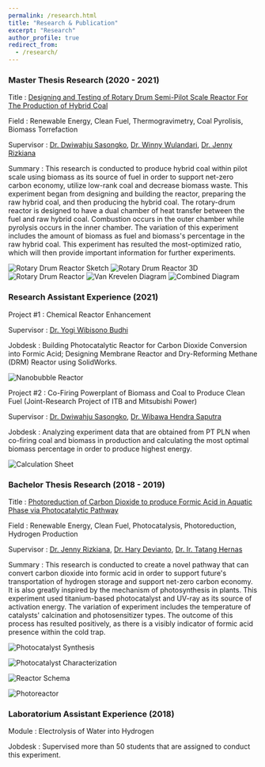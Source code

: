 ```yaml
---
permalink: /research.html
title: "Research & Publication"
excerpt: "Research"
author_profile: true
redirect_from: 
  - /research/
---
```


### Master Thesis Research (2020 - 2021)
Title : [Designing and Testing of Rotary Drum Semi-Pilot Scale Reactor For The Production of Hybrid Coal](https://digilib.itb.ac.id/gdl/view/54664/)

Field : Renewable Energy, Clean Fuel, Thermogravimetry, Coal Pyrolisis, Biomass Torrefaction

Supervisor : [Dr. Dwiwahju Sasongko](https://scholar.google.com/citations?user=u9kZS2AAAAAJ&hl=en), [Dr. Winny Wulandari](https://scholar.google.co.id/citations?user=pmJKjcUAAAAJ&hl=en), [Dr. Jenny Rizkiana](https://scholar.google.co.id/citations?user=fpF0-o4AAAAJ&hl=en)

Summary : This research is conducted to produce hybrid coal within pilot scale using biomass as its source of fuel in order to support net-zero carbon economy, utilize low-rank coal and decrease biomass waste. This experiment began from designing and building the reactor, preparing the raw hybrid coal, and then producing the hybrid coal. The rotary-drum reactor is designed to have a dual chamber of heat transfer between the fuel and raw hybrid coal. Combustion occurs in the outer chamber while pyrolysis occurs in the inner chamber. The variation of this experiment includes the amount of biomass as fuel and biomass's percentage in the raw hybrid coal. This experiment has resulted the most-optimized ratio, which will then provide important information for further experiments.

![Rotary Drum Reactor Sketch](/images/master_thesis_rotary_drum_reactor_sketch.png)
![Rotary Drum Reactor 3D](/images/master_thesis_rotary_drum_reactor_3d.png)
![Rotary Drum Reactor](/images/master_thesis_rotary_drum_reactor.png)
![Van Krevelen Diagram](/images/master_thesis_vankrevelen_diagram.png)
![Combined Diagram](/images/master_thesis_combine_diagram.png)


### Research Assistant Experience (2021)
Project #1 : Chemical Reactor Enhancement

Supervisor : [Dr. Yogi Wibisono Budhi](https://scholar.google.com/citations?user=Cy-uNAkAAAAJ&hl=id)

Jobdesk : Building Photocatalytic Reactor for Carbon Dioxide Conversion into Formic Acid; Designing Membrane Reactor and Dry-Reforming Methane (DRM) Reactor using SolidWorks.

![Nanobubble Reactor](/images/photocatalytic_nanobubble_reactor.jpg)

Project #2 : Co-Firing Powerplant of Biomass and Coal to Produce Clean Fuel (Joint-Research Project of ITB and Mitsubishi Power)

Supervisor : [Dr. Dwiwahju Sasongko](https://scholar.google.com/citations?user=u9kZS2AAAAAJ&hl=en), [Dr. Wibawa Hendra Saputra](https://scholar.google.com.au/citations?user=OlMjMsYAAAAJ&hl=en)

Jobdesk : Analyzing experiment data that are obtained from PT PLN when co-firing coal and biomass in production and calculating the most optimal biomass percentage in order to produce highest energy.

![Calculation Sheet](/images/research_scientist_project_2.png)


### Bachelor Thesis Research (2018 - 2019)
Title : [Photoreduction of Carbon Dioxide to produce Formic Acid in Aquatic Phase via Photocatalytic Pathway](https://doi.org/10.30598/ijcr.2020.8-jen)

Field : Renewable Energy, Clean Fuel, Photocatalysis, Photoreduction, Hydrogen Production

Supervisor : [Dr. Jenny Rizkiana](https://scholar.google.co.id/citations?user=fpF0-o4AAAAJ&hl=en), [Dr. Hary Devianto](https://scholar.google.com/citations?user=IShCXkUAAAAJ&hl=en), [Dr. Ir. Tatang Hernas](https://www.researchgate.net/scientific-contributions/Tatang-Hernas-Soerawidjaja-2078816543)

Summary : This research is conducted to create a novel pathway that can convert carbon dioxide into formic acid in order to support future's transportation of hydrogen storage and support net-zero carbon economy. It is also greatly inspired by the mechanism of photosynthesis in plants. This experiment used titanium-based photocatalyst and UV-ray as its source of activation energy. The variation of experiment includes the temperature of catalysts' calcination and photosensitizer types. The outcome of this process has resulted positively, as there is a visibly indicator of formic acid presence within the cold trap.


![Photocatalyst Synthesis](/images/bachelor_thesis_photocatalyst_synthesis.jpg)

![Photocatalyst Characterization](/images/bachelor_thesis_photocatalyst.png)

![Reactor Schema](/images/bachelor_thesis_experiment_scheme.png)

![Photoreactor](/images/bachelor_thesis_photoreactor.png)


### Laboratorium Assistant Experience (2018)
Module : Electrolysis of Water into Hydrogen

Jobdesk : Supervised more than 50 students that are assigned to conduct this experiment.
